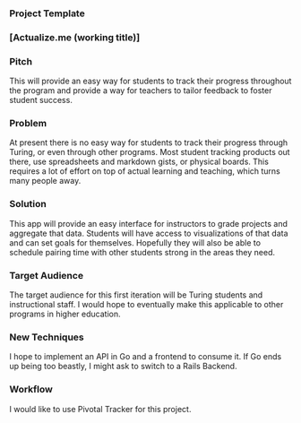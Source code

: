 ### Project Template

### [Actualize.me (working title)]

### Pitch

This will provide an easy way for students to track their progress throughout the program and provide a way for teachers to tailor feedback to foster student success.

### Problem

At present there is no easy way for students to track their progress through Turing, or even through other programs. Most student tracking products out there, use spreadsheets and markdown gists, or physical boards. This requires a lot of effort on top of actual learning and teaching, which turns many people away.

### Solution

This app will provide an easy interface for instructors to grade projects and aggregate that data. Students will have access to visualizations of that data and can set goals for themselves. Hopefully they will also be able to schedule pairing time with other students strong in the areas they need.

### Target Audience

The target audience for this first iteration will be Turing students and instructional staff. I would hope to eventually make this applicable to other programs in higher education. 

### New Techniques

I hope to implement an API in Go and a frontend to consume it. If Go ends up being too beastly, I might ask to switch to a Rails Backend.

### Workflow

I would like to use Pivotal Tracker for this project.
